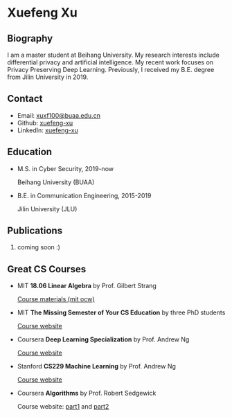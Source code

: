 # Xuefeng Xu



## Biography

I am a master student at Beihang University. My research interests include differential privacy and artificial intelligence. My recent work focuses on Privacy Preserving Deep Learning. Previously, I received my B.E. degree from Jilin University in 2019.



## Contact

- Email: [xuxf100@buaa.edu.cn](mailto:xuxuf100@buaa.edu.cn)
- Github: [xuefeng-xu]( https://github.com/xuefeng-xu/)
- LinkedIn: [xuefeng-xu](https://www.linkedin.com/in/xuefeng-xu-10a268177)



## Education

- M.S. in Cyber Security, 2019-now

  Beihang University (BUAA)

- B.E. in Communication Engineering, 2015-2019

  Jilin University (JLU)



## Publications

1. coming soon :)



## Great CS Courses

- MIT **18.06 Linear Algebra** by Prof. Gilbert Strang

  [Course materials (mit ocw)](https://ocw.mit.edu/courses/mathematics/18-06sc-linear-algebra-fall-2011/resource-index/)

- MIT **The Missing Semester of Your CS Education** by three PhD students

  [Course website](https://missing.csail.mit.edu)

- Coursera **Deep Learning Specialization** by Prof. Andrew Ng

  [Course website](https://www.coursera.org/specializations/deep-learning)

- Stanford **CS229 Machine Learning** by Prof. Andrew Ng

  [Course website](http://cs229.stanford.edu)

- Coursera **Algorithms** by Prof. Robert Sedgewick

  Course website: [part1](https://www.coursera.org/learn/algorithms-part1) and [part2](https://www.coursera.org/learn/algorithms-part2)

